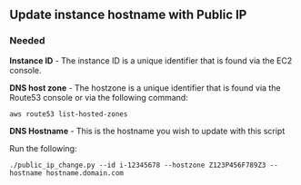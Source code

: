 ## Update instance hostname with Public IP

### Needed
**Instance ID** - The instance ID is a unique identifier that is found via the EC2 console. 

**DNS host zone** - The hostzone is a unique identifier that is found via the Route53 console or via the following command:
```
aws route53 list-hosted-zones
```

**DNS Hostname** - This is the hostname you wish to update with this script

Run the following:
```
./public_ip_change.py --id i-12345678 --hostzone Z123P456F789Z3 --hostname hostname.domain.com
```
